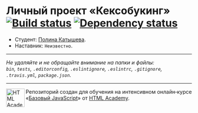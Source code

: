 # Личный проект «Кексобукинг» [![Build status][travis-image]][travis-url] [![Dependency status][dependency-image]][dependency-url]

* Студент: [Полина Катышева](https://up.htmlacademy.ru/javascript/8/user/262423).
* Наставник: `Неизвестно`.

---

_Не удаляйте и не обращайте внимание на папки и файлы:_<br>
_`bin`, `tests`, `.editorconfig`, `.eslintignore`, `.eslintrc`, `.gitignore`, `.travis.yml`, `package.json`._

---

<a href="https://htmlacademy.ru/intensive/javascript"><img align="left" width="50" height="50" title="HTML Academy" src="https://up.htmlacademy.ru/static/img/intensive/javascript/logo-for-github.svg"></a>

Репозиторий создан для обучения на интенсивном онлайн‑курсе «[Базовый JavaScript](https://htmlacademy.ru/intensive/javascript)» от [HTML Academy](https://htmlacademy.ru).

[travis-image]: https://travis-ci.org/htmlacademy-javascript/262423-keksobooking.svg?branch=master
[travis-url]: https://travis-ci.org/htmlacademy-javascript/262423-keksobooking
[dependency-image]: https://david-dm.org/htmlacademy-javascript/262423-keksobooking.svg?style=flat-square
[dependency-url]: https://david-dm.org/htmlacademy-javascript/262423-keksobooking
